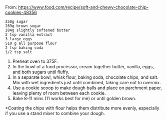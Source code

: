 From: https://www.food.com/recipe/soft-and-chewy-chocolate-chip-cookies-48356

    250g sugar
    269g brown sugar
    284g slightly softened butter
    2 tsp vanilla extract
    3 large eggs
    510 g all purpose flour
    2 tsp baking soda
    1/2 tsp salt

1. Preheat oven to 375F.
2. In the bowl of a food processor, cream together butter, vanilla, eggs, and both sugars until fluffy.
3. In a separate bowl, whisk flour, baking soda, chocolate chips, and salt. Mix with wet ingredients just until combined, taking care not to overmix.
4. Use a cookie scoop to make dough balls and place on parchment paper, leaving plenty of room between each cookie.
5. Bake 8-11 mins (11 works best for me) or until golden brown.

*Coating the chips with flour helps them distribute more evenly, especially if you use a stand mixer to combine your dough.
